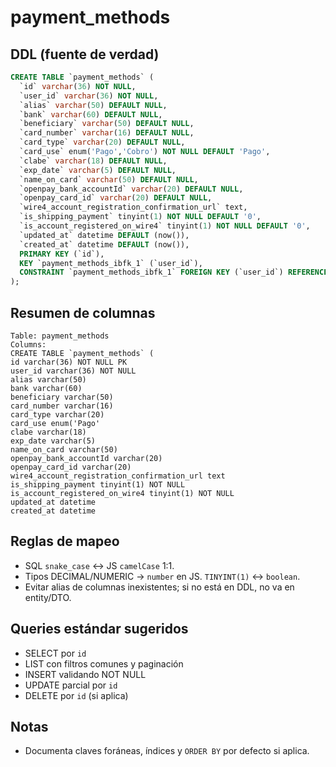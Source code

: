 # payment_methods

## DDL (fuente de verdad)

```sql
CREATE TABLE `payment_methods` (
  `id` varchar(36) NOT NULL,
  `user_id` varchar(36) NOT NULL,
  `alias` varchar(50) DEFAULT NULL,
  `bank` varchar(60) DEFAULT NULL,
  `beneficiary` varchar(50) DEFAULT NULL,
  `card_number` varchar(16) DEFAULT NULL,
  `card_type` varchar(20) DEFAULT NULL,
  `card_use` enum('Pago','Cobro') NOT NULL DEFAULT 'Pago',
  `clabe` varchar(18) DEFAULT NULL,
  `exp_date` varchar(5) DEFAULT NULL,
  `name_on_card` varchar(50) DEFAULT NULL,
  `openpay_bank_accountId` varchar(20) DEFAULT NULL,
  `openpay_card_id` varchar(20) DEFAULT NULL,
  `wire4_account_registration_confirmation_url` text,
  `is_shipping_payment` tinyint(1) NOT NULL DEFAULT '0',
  `is_account_registered_on_wire4` tinyint(1) NOT NULL DEFAULT '0',
  `updated_at` datetime DEFAULT (now()),
  `created_at` datetime DEFAULT (now()),
  PRIMARY KEY (`id`),
  KEY `payment_methods_ibfk_1` (`user_id`),
  CONSTRAINT `payment_methods_ibfk_1` FOREIGN KEY (`user_id`) REFERENCES `users` (`id`)
);
```

## Resumen de columnas

```
Table: payment_methods
Columns:
CREATE TABLE `payment_methods` (
id varchar(36) NOT NULL PK
user_id varchar(36) NOT NULL
alias varchar(50)
bank varchar(60)
beneficiary varchar(50)
card_number varchar(16)
card_type varchar(20)
card_use enum('Pago'
clabe varchar(18)
exp_date varchar(5)
name_on_card varchar(50)
openpay_bank_accountId varchar(20)
openpay_card_id varchar(20)
wire4_account_registration_confirmation_url text
is_shipping_payment tinyint(1) NOT NULL
is_account_registered_on_wire4 tinyint(1) NOT NULL
updated_at datetime
created_at datetime
```

## Reglas de mapeo

- SQL `snake_case` ↔ JS `camelCase` 1:1.
- Tipos DECIMAL/NUMERIC → `number` en JS. `TINYINT(1)` ↔ `boolean`.
- Evitar alias de columnas inexistentes; si no está en DDL, no va en entity/DTO.

## Queries estándar sugeridos

- SELECT por `id`
- LIST con filtros comunes y paginación
- INSERT validando NOT NULL
- UPDATE parcial por `id`
- DELETE por `id` (si aplica)

## Notas

- Documenta claves foráneas, índices y `ORDER BY` por defecto si aplica.
